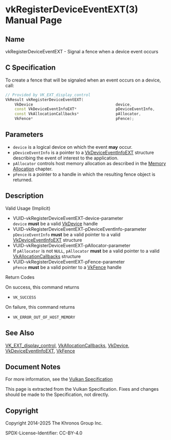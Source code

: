 # vkRegisterDeviceEventEXT(3) Manual Page

## Name

vkRegisterDeviceEventEXT - Signal a fence when a device event occurs



## [](#_c_specification)C Specification

To create a fence that will be signaled when an event occurs on a device, call:

```c++
// Provided by VK_EXT_display_control
VkResult vkRegisterDeviceEventEXT(
    VkDevice                                    device,
    const VkDeviceEventInfoEXT*                 pDeviceEventInfo,
    const VkAllocationCallbacks*                pAllocator,
    VkFence*                                    pFence);
```

## [](#_parameters)Parameters

- `device` is a logical device on which the event **may** occur.
- `pDeviceEventInfo` is a pointer to a [VkDeviceEventInfoEXT](https://registry.khronos.org/vulkan/specs/latest/man/html/VkDeviceEventInfoEXT.html) structure describing the event of interest to the application.
- `pAllocator` controls host memory allocation as described in the [Memory Allocation](https://registry.khronos.org/vulkan/specs/latest/html/vkspec.html#memory-allocation) chapter.
- `pFence` is a pointer to a handle in which the resulting fence object is returned.

## [](#_description)Description

Valid Usage (Implicit)

- [](#VUID-vkRegisterDeviceEventEXT-device-parameter)VUID-vkRegisterDeviceEventEXT-device-parameter  
  `device` **must** be a valid [VkDevice](https://registry.khronos.org/vulkan/specs/latest/man/html/VkDevice.html) handle
- [](#VUID-vkRegisterDeviceEventEXT-pDeviceEventInfo-parameter)VUID-vkRegisterDeviceEventEXT-pDeviceEventInfo-parameter  
  `pDeviceEventInfo` **must** be a valid pointer to a valid [VkDeviceEventInfoEXT](https://registry.khronos.org/vulkan/specs/latest/man/html/VkDeviceEventInfoEXT.html) structure
- [](#VUID-vkRegisterDeviceEventEXT-pAllocator-parameter)VUID-vkRegisterDeviceEventEXT-pAllocator-parameter  
  If `pAllocator` is not `NULL`, `pAllocator` **must** be a valid pointer to a valid [VkAllocationCallbacks](https://registry.khronos.org/vulkan/specs/latest/man/html/VkAllocationCallbacks.html) structure
- [](#VUID-vkRegisterDeviceEventEXT-pFence-parameter)VUID-vkRegisterDeviceEventEXT-pFence-parameter  
  `pFence` **must** be a valid pointer to a [VkFence](https://registry.khronos.org/vulkan/specs/latest/man/html/VkFence.html) handle

Return Codes

On success, this command returns

- `VK_SUCCESS`

On failure, this command returns

- `VK_ERROR_OUT_OF_HOST_MEMORY`

## [](#_see_also)See Also

[VK\_EXT\_display\_control](https://registry.khronos.org/vulkan/specs/latest/man/html/VK_EXT_display_control.html), [VkAllocationCallbacks](https://registry.khronos.org/vulkan/specs/latest/man/html/VkAllocationCallbacks.html), [VkDevice](https://registry.khronos.org/vulkan/specs/latest/man/html/VkDevice.html), [VkDeviceEventInfoEXT](https://registry.khronos.org/vulkan/specs/latest/man/html/VkDeviceEventInfoEXT.html), [VkFence](https://registry.khronos.org/vulkan/specs/latest/man/html/VkFence.html)

## [](#_document_notes)Document Notes

For more information, see the [Vulkan Specification](https://registry.khronos.org/vulkan/specs/latest/html/vkspec.html#vkRegisterDeviceEventEXT)

This page is extracted from the Vulkan Specification. Fixes and changes should be made to the Specification, not directly.

## [](#_copyright)Copyright

Copyright 2014-2025 The Khronos Group Inc.

SPDX-License-Identifier: CC-BY-4.0